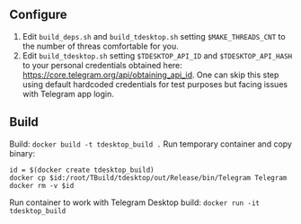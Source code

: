 ## Configure
1. Edit `build_deps.sh` and `build_tdesktop.sh` setting `$MAKE_THREADS_CNT` to
the number of threas comfortable for you.
2. Edit `build_tdesktop.sh` setting `$TDESKTOP_API_ID` and `$TDESKTOP_API_HASH`
to your personal credentials obtained here: https://core.telegram.org/api/obtaining_api_id.
One can skip this step using default hardcoded credentials for test purposes but facing
issues with Telegram app login.

## Build

Build: `docker build -t tdesktop_build .`
Run temporary container and copy binary:
```
id = $(docker create tdesktop_build)
docker cp $id:/root/TBuild/tdesktop/out/Release/bin/Telegram Telegram
docker rm -v $id
```
Run container to work with Telegram Desktop build:
`docker run -it tdesktop_build`
